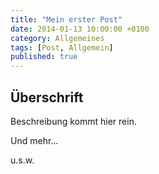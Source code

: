 ```yaml
---
title: "Mein erster Post"
date: 2014-01-13 10:00:00 +0100
category: Allgemeines
tags: [Post, Allgemein]
published: true
---
```

## Überschrift

Beschreibung kommt hier rein.

Und mehr...

u.s.w.
